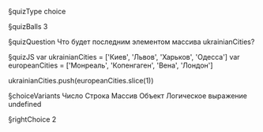 §quizType
choice

§quizBalls
3

§quizQuestion
Что будет последним элементом массива ukrainianCities?


§quizJS
var ukrainianCities = ['Киев', 'Львов', 'Харьков', 'Одесса']
var europeanCities = ['Монреаль', 'Копенгаген', 'Вена', 'Лондон']

ukrainianCities.push(europeanCities.slice(1))


§choiceVariants
Число
Строка
Массив
Объект
Логическое выражение
undefined


§rightChoice
2

